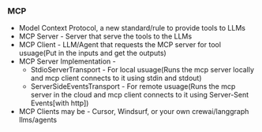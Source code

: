 ### MCP
- Model Context Protocol, a new standard/rule to provide tools to LLMs
- MCP Server - Server that serve the tools to the LLMs
- MCP Client - LLM/Agent that requests the MCP server for tool usuage(Put in the inputs and get the outputs)
- MCP Server Implementation - 
  - StdioServerTransport - For local usuage(Runs the mcp server locally and mcp client connects to it using stdin and stdout)
  - ServerSideEventsTransport - For remote usuage(Runs the mcp server in the cloud and mcp client connects to it using Server-Sent Events[with http])
- MCP Clients may be - Cursor, Windsurf, or your own crewai/langgraph llms/agents
